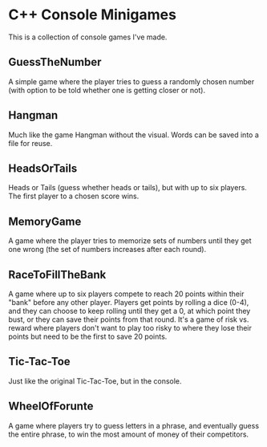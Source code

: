 # C++ Console Minigames
This is a collection of console games I've made.

## GuessTheNumber
A simple game where the player tries to guess a randomly chosen number (with option to be told whether one is getting closer or not).

## Hangman
Much like the game Hangman without the visual. Words can be saved into a file for reuse.

## HeadsOrTails
Heads or Tails (guess whether heads or tails), but with up to six players. The first player to a chosen score wins.

## MemoryGame
A game where the player tries to memorize sets of numbers until they get one wrong (the set of numbers increases after each round).

## RaceToFillTheBank
A game where up to six players compete to reach 20 points within their "bank" before any other player. Players get points by rolling a dice (0-4), and they can choose to keep rolling until they get a 0, at which point they bust, or they can save their points from that round. It's a game of risk vs. reward where players don't want to play too risky to where they lose their points but need to be the first to save 20 points.

## Tic-Tac-Toe
Just like the original Tic-Tac-Toe, but in the console.

## WheelOfForunte
A game where players try to guess letters in a phrase, and eventually guess the entire phrase, to win the most amount of money of their competitors.
